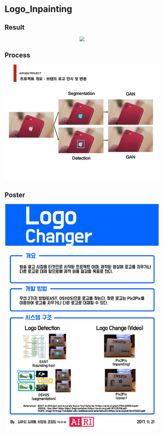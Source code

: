 # Logo_Inpainting

## Result
<p align="center">
<img src="/image/ezgif-2-7c87b6009e.gif">
</p>

## Process
<p align="center">
<img src="/image/process.JPG">
</p>

## Poster
<p align="center">
<img src="/image/포스터.jpg" width="500px">
</p>
